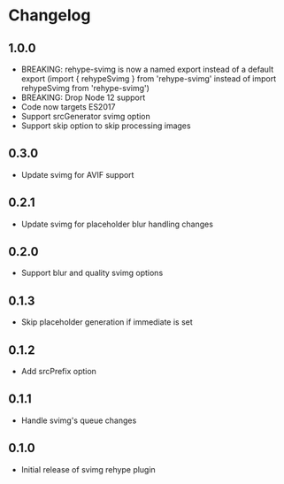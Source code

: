 # Changelog

## 1.0.0

* BREAKING: rehype-svimg is now a named export instead of a default export (import { rehypeSvimg } from 'rehype-svimg' instead of import rehypeSvimg from 'rehype-svimg')
* BREAKING: Drop Node 12 support
* Code now targets ES2017
* Support srcGenerator svimg option
* Support skip option to skip processing images

## 0.3.0

* Update svimg for AVIF support

## 0.2.1

* Update svimg for placeholder blur handling changes

## 0.2.0

* Support blur and quality svimg options

## 0.1.3

* Skip placeholder generation if immediate is set

## 0.1.2

* Add srcPrefix option

## 0.1.1

* Handle svimg's queue changes

## 0.1.0

* Initial release of svimg rehype plugin